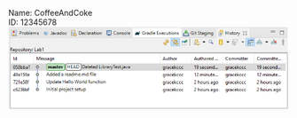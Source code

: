 Name: CoffeeAndCoke  
ID: 12345678  
![screenshot of History tab](https://github.com/gracekccc/comp3111-lab1-2021f/blob/master/image.PNG)